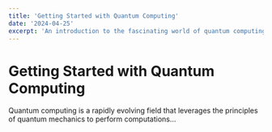 ```yaml
---
title: 'Getting Started with Quantum Computing'
date: '2024-04-25'
excerpt: 'An introduction to the fascinating world of quantum computing.'
---
```


# Getting Started with Quantum Computing

Quantum computing is a rapidly evolving field that leverages the principles of quantum mechanics to perform computations...

